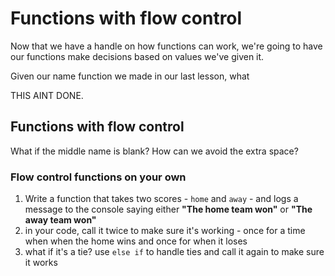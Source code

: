 # Functions with flow control

Now that we have a handle on how functions can work, we're going to have our functions make decisions based on values we've given it.

Given our name function we made in our last lesson, what 

THIS AINT DONE.

<!-- **Bonus** using your function from earlier that joins names: can you write a function that knows to put a period after the middle name if it's only one character long? Hint: try testing the `.length` property using an `if` statement -->

## Functions with flow control

What if the middle name is blank? How can we avoid the extra space?


### Flow control functions on your own

1. Write a function that takes two scores - `home` and `away` - and logs a message to the console saying either **"The home team won"** or **"The away team won"**
2. in your code, call it twice to make sure it's working - once for a time when when the home wins and once for when it loses
3. what if it's a tie? use `else if` to handle ties and call it again to make sure it works
